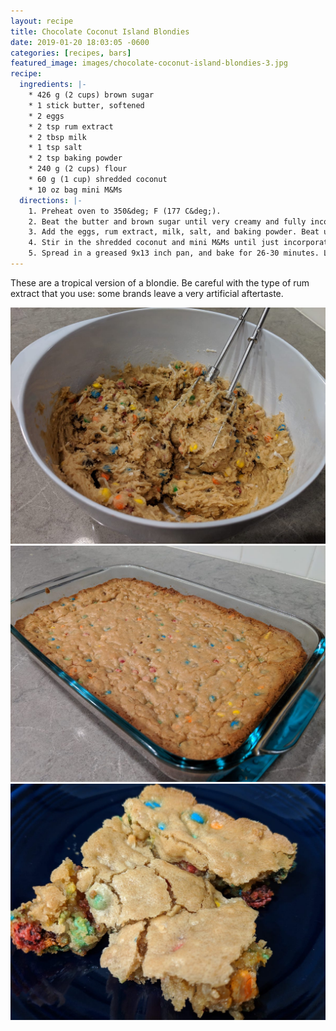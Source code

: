 ```yaml
---
layout: recipe
title: Chocolate Coconut Island Blondies
date: 2019-01-20 18:03:05 -0600
categories: [recipes, bars]
featured_image: images/chocolate-coconut-island-blondies-3.jpg
recipe:
  ingredients: |-
    * 426 g (2 cups) brown sugar
    * 1 stick butter, softened
    * 2 eggs
    * 2 tsp rum extract
    * 2 tbsp milk
    * 1 tsp salt
    * 2 tsp baking powder
    * 240 g (2 cups) flour
    * 60 g (1 cup) shredded coconut
    * 10 oz bag mini M&Ms
  directions: |-
    1. Preheat oven to 350&deg; F (177 C&deg;).
    2. Beat the butter and brown sugar until very creamy and fully incorporated.
    3. Add the eggs, rum extract, milk, salt, and baking powder. Beat until fully incorporated.
    4. Stir in the shredded coconut and mini M&Ms until just incorporated. Do not over-mix.
    5. Spread in a greased 9x13 inch pan, and bake for 26-30 minutes. Let cool completely before cutting.
---
```

These are a tropical version of a blondie. Be careful with the type of rum extract that you use: some brands leave a very artificial aftertaste.

![Mixed blondie dough in bowl](/images/chocolate-coconut-island-blondies-1.jpg)
![Cookied blondie bars](/images/chocolate-coconut-island-blondies-2.jpg)
![An individual blondie bar](/images/chocolate-coconut-island-blondies-3.jpg)
